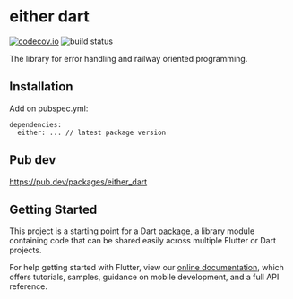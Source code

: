 # either dart

[![codecov.io](https://codecov.io/github/avdosev/either_dart/coverage.svg?branch=master)](https://codecov.io/github/avdosev/either_dart?branch=master)
![build status](https://github.com/avdosev/either_dart/workflows/unittests/badge.svg)

The library for error handling and railway oriented programming.

## Installation

Add on pubspec.yml:

```
dependencies:
  either: ... // latest package version
```

## Pub dev

https://pub.dev/packages/either_dart

## Getting Started

This project is a starting point for a Dart
[package](https://flutter.dev/developing-packages/),
a library module containing code that can be shared easily across
multiple Flutter or Dart projects.

For help getting started with Flutter, view our 
[online documentation](https://flutter.dev/docs), which offers tutorials, 
samples, guidance on mobile development, and a full API reference.